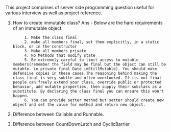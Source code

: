 This project comprises of server side programming question useful for various interview as well as project reference.



1. How to create immutable class?
Ans - 
      Below are the hard requirements of an immutable object.

			1. Make the class final
			2. make all members final, set them explicitly, in a static block, or in the constructor
			3. Make all members private
			4. No Methods that modify state
			5. Be extremely careful to limit access to mutable members(remember the field may be final but the object can still be mutable. ie private final Date imStillMutable). You should make defensive copies in these cases.The reasoning behind making the class final is very subtle and often overlooked. If its not final people can freely extend your class, override public or protected behavior, add mutable properties, then supply their subclass as a substitute. By declaring the class final you can ensure this won't happen.
			6. You can provide setter method but setter should create new object and set the value for method and return new object.
2. Difference between Callable and Runnable.
3. Difference between CountDownLatch and CyclicBarrier

